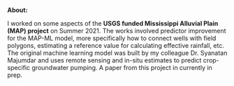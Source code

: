 **About:**

I worked on some aspects of the **USGS funded Mississippi Alluvial Plain (MAP) project** on Summer 2021. The works involved predictor improvement for the MAP-ML model, more specifically how to connect wells with field polygons, estimating a reference value for calculating effective rainfall, etc. The original machine learning model was built by my colleague Dr. Syanatan Majumdar and uses remote sensing and in-situ estimates to predict crop-specific groundwater pumping. A paper from this project in currently in prep.
